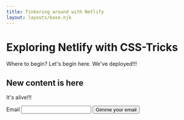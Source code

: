 ```yaml
---
title: Tinkering around with Netlify
layout: layouts/base.njk
---
```


# Exploring Netlify with CSS-Tricks

Where to begin? Let's begin here. We've deployed!!!

## New content is here

It's alive!!!

<form name="email-collection-form" netlify>
  <label for="email">Email</label>
  <input type="email" id="email" name="email" required />
  <input type="submit" value="Gimme your email" />
</form>
